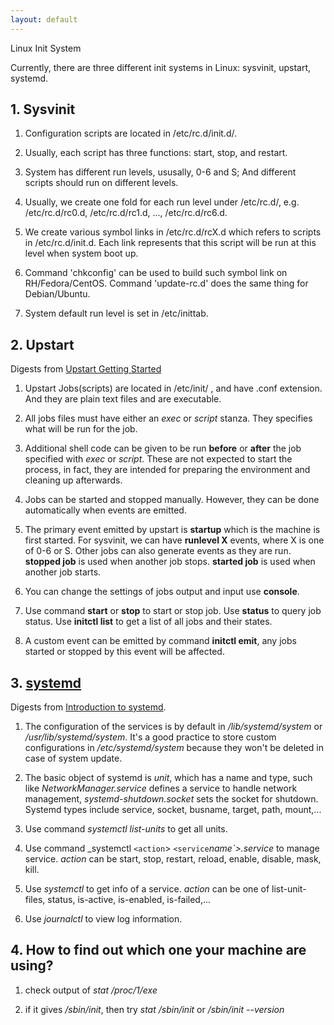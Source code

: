 ```yaml
---
layout: default
---
```


Linux Init System

Currently, there are three different init systems in Linux:
sysvinit, upstart, systemd.

## 1. Sysvinit

1. Configuration scripts are located in /etc/rc.d/init.d/.

2. Usually, each script has three functions: start, stop, and restart.

3. System has different run levels, ususally, 0-6 and S; And different scripts
should run on different levels.

4. Usually, we create one fold for each run level under /etc/rc.d/,
e.g. /etc/rc.d/rc0.d, /etc/rc.d/rc1.d, ..., /etc/rc.d/rc6.d.

5. We create various symbol links in /etc/rc.d/rcX.d which refers to scripts in /etc/rc.d/init.d.
Each link represents that this script will be run at this level when system boot up.

6. Command 'chkconfig' can be used to build such symbol link on RH/Fedora/CentOS.
Command 'update-rc.d' does the same thing for Debian/Ubuntu.

7. System default run level is set in /etc/inittab.


## 2. Upstart

Digests from [Upstart Getting Started](http://upstart.ubuntu.com/getting-started.html)

1. Upstart Jobs(scripts) are located in /etc/init/ , and have .conf extension.
And they are plain text files and are executable.

2. All jobs files must have either an _exec_ or _script_ stanza.
They specifies what will be run for the job.

3. Additional shell code can be given to be run **before** or **after** the job specified
with _exec_ or _script_. These are not expected to start the process, in fact, they are
intended for preparing the environment and cleaning up afterwards.

4. Jobs can be started and stopped manually. However, they can be done automatically when events
are emitted.

5. The primary event emitted by upstart is **startup** which is the machine is first started.
For sysvinit, we can have **runlevel X** events, where X is one of 0-6 or S.
Other jobs can also generate events as they are run. **stopped job** is used when another job stops.
**started job** is used when another job starts.

6. You can change the settings of jobs output and input use **console**.

7. Use command **start** or **stop** to start or stop job. Use **status** to query job status.
Use **initctl list** to get a list of all jobs and their states.

8. A custom event can be emitted by command **initctl emit**, any jobs started  or stopped by this
event will be affected.


## 3. [systemd](https://www.freedesktop.org/wiki/Software/systemd)

Digests from [Introduction to systemd](http://lea-linux.org/documentations/Systemd).

1. The configuration of the services is by default in _/lib/systemd/system_ or
_/usr/lib/systemd/system_. It's a good practice to store custom configurations in
_/etc/systemd/system_ because they won't be deleted in case of system update.

2. The basic object of systemd is _unit_, which has a name and type, such like
_NetworkManager.service_ defines a service to handle network management,
_systemd-shutdown.socket_ sets the socket for shutdown. Systemd types include service,
socket, busname, target, path, mount,...

3. Use command _systemctl list-units_ to get all units.

4. Use command _systemctl `<action`> `<service`_name`>.service_ to manage service.
_action_ can be start, stop, restart, reload, enable, disable, mask, kill.

5. Use _systemctl <action> <xx>_ to get info of a service.
_action_ can be one of list-unit-files, status, is-active, is-enabled, is-failed,...

6. Use _journalctl_ to view log information.


## 4. How to find out which one your machine are using?

1. check output of _stat /proc/1/exe_

2. if it gives _/sbin/init_, then try _stat /sbin/init_ or
_/sbin/init --version_

